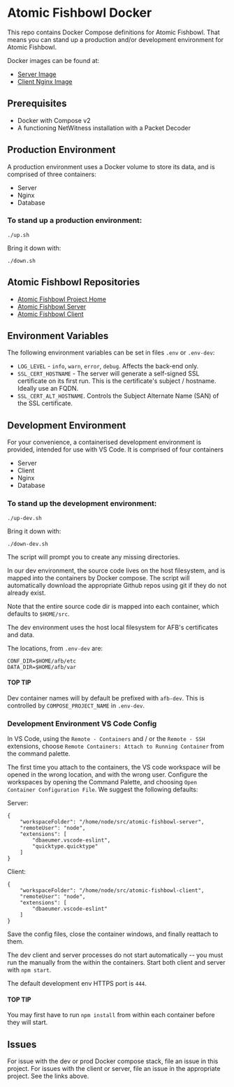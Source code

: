 # Atomic Fishbowl Docker

This repo contains Docker Compose definitions for Atomic Fishbowl.  That means you can stand up a production and/or development environment for Atomic Fishbowl.

Docker images can be found at:

* [Server Image](https://hub.docker.com/repository/docker/kensingtontech/atomic-fishbowl-server)
* [Client Nginx Image](https://hub.docker.com/repository/docker/kensingtontech/atomic-fishbowl-nginx)

## Prerequisites

* Docker with Compose v2
* A functioning NetWitness installation with a Packet Decoder

## Production Environment

A production environment uses a Docker volume to store its data, and is comprised of three containers:

* Server
* Nginx
* Database

### To stand up a production environment:
```
./up.sh
```

Bring it down with:
```
./down.sh
```


## Atomic Fishbowl Repositories
* [Atomic Fishbowl Project Home](https://github.com/KensingtonTech/atomic-fishbowl)
* [Atomic Fishbowl Server](https://github.com/KensingtonTech/atomic-fishbowl-server)
* [Atomic Fishbowl Client](https://github.com/KensingtonTech/atomic-fishbowl-client)

## Environment Variables
The following environment variables can be set in files `.env` or `.env-dev`:
* `LOG_LEVEL` - `info`, `warn`, `error`, `debug`.  Affects the back-end only.
* `SSL_CERT_HOSTNAME` - The server will generate a self-signed SSL certificate on its first run.  This is the certificate's subject / hostname.  Ideally use an FQDN.
* `SSL_CERT_ALT_HOSTNAME`.  Controls the Subject Alternate Name (SAN) of the SSL certificate.


## Development Environment

For your convenience, a containerised development environment is provided, intended for use with VS Code.  It is comprised of four containers

* Server
* Client
* Nginx
* Database

### To stand up the development environment:
```
./up-dev.sh
```

Bring it down with:
```
./down-dev.sh
```

The script will prompt you to create any missing directories.

In our dev environment, the source code lives on the host filesystem, and is mapped into the containers by Docker compose.  The script will automatically download the appropriate Github repos using git if they do not already exist.

Note that the entire source code dir is mapped into each container, which defaults to `$HOME/src`.

The dev environment uses the host local filesystem for AFB's certificates and data.

The locations, from `.env-dev` are:
```
CONF_DIR=$HOME/afb/etc
DATA_DIR=$HOME/afb/var
```

#### TOP TIP
Dev container names will by default be prefixed with `afb-dev`.  This is controlled by `COMPOSE_PROJECT_NAME` in `.env-dev`.

### Development Environment VS Code Config

In VS Code, using the `Remote - Containers` and / or the `Remote - SSH` extensions, choose `Remote Containers: Attach to Running Container` from the command palette.

The first time you attach to the containers, the VS code workspace will be opened in the wrong location, and with the wrong user.  Configure the workspaces by opening the Command Palette, and choosing `Open Container Configuration File`.  We suggest the following defaults:

Server:
```
{
	"workspaceFolder": "/home/node/src/atomic-fishbowl-server",
	"remoteUser": "node",
	"extensions": [
		"dbaeumer.vscode-eslint",
		"quicktype.quicktype"
	]
}
```

Client:
```
{
	"workspaceFolder": "/home/node/src/atomic-fishbowl-client",
	"remoteUser": "node",
	"extensions": [
		"dbaeumer.vscode-eslint"
	]
}
```

Save the config files, close the container windows, and finally reattach to them.

The dev client and server processes do not start automatically -- you must run the manually from the within the containers.  Start both client and server with `npm start`.

The default development env HTTPS port is `444`.

#### TOP TIP
You may first have to run `npm install` from within each container before they will start.

## Issues
For issue with the dev or prod Docker compose stack, file an issue in this project.  For issues with the client or server, file an issue in the appropriate project.  See the links above.